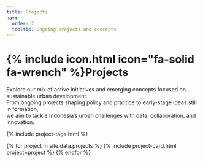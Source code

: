 ```yaml
---
title: Projects
nav:
  order: 2
  tooltip: Ongoing projects and concepts
---
```


# {% include icon.html icon="fa-solid fa-wrench" %}Projects

Explore our mix of active initiatives and emerging concepts focused on sustainable urban development.  
From ongoing projects shaping policy and practice to early-stage ideas still in formation,  
we aim to tackle Indonesia’s urban challenges with data, collaboration, and innovation.

{% include project-tags.html %}

{% for project in site.data.projects %}
    {% include project-card.html project=project %}
{% endfor %}
